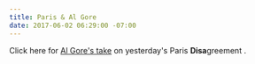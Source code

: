 ```yaml
---
title: Paris & Al Gore
date: 2017-06-02 06:29:00 -07:00
---
```


Click here for [Al Gore's take](https://www.climaterealityproject.org/blog/why-us-leaving-paris-agreement-isnt-end-world) on yesterday's Paris **Disa**greement .